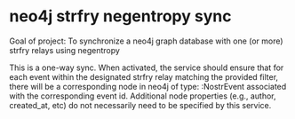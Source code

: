 neo4j strfry negentropy sync
=====

Goal of project: To synchronize a neo4j graph database with one (or more) strfry relays using negentropy

This is a one-way sync. When activated, the service should ensure that for each event within the designated strfry relay matching the provided filter, there will be a corresponding node in neo4j of type: :NostrEvent associated with the corresponding event id. Additional node properties (e.g., author, created_at, etc) do not necessarily need to be specified by this service. 

